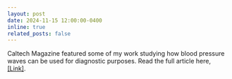```yaml
---
layout: post
date: 2024-11-15 12:00:00-0400
inline: true
related_posts: false
---
```


Caltech Magazine featured some of my work studying how blood pressure waves can be used for diagnostic purposes. Read the full article here, <a href = "https://magazine.caltech.edu/post/ripples-from-the-heart">[Link]</a>.